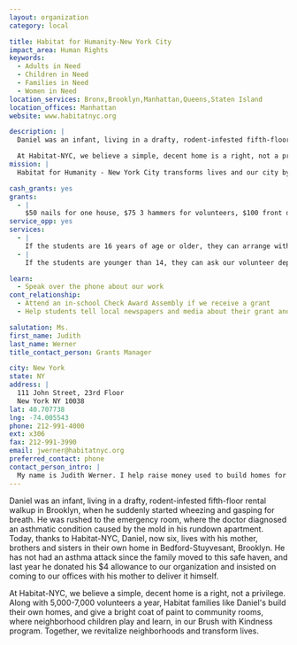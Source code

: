 ```yaml
---
layout: organization
category: local

title: Habitat for Humanity-New York City
impact_area: Human Rights
keywords: 
  - Adults in Need
  - Children in Need
  - Families in Need
  - Women in Need
location_services: Bronx,Brooklyn,Manhattan,Queens,Staten Island
location_offices: Manhattan
website: www.habitatnyc.org

description: |
  Daniel was an infant, living in a drafty, rodent-infested fifth-floor rental walkup in Brooklyn, when he suddenly started wheezing and gasping for breath. He was rushed to the emergency room, where the doctor diagnosed an asthmatic condition caused by the mold in his rundown apartment. Today, thanks to Habitat-NYC, Daniel, now six, lives with his mother, brothers and sisters in their own home in Bedford-Stuyvesant, Brooklyn. He has not had an asthma attack since the family moved to this safe haven, and last year he donated his $4 allowance to our organization and insisted on coming to our offices with his mother to deliver it himself.

  At Habitat-NYC, we believe a simple, decent home is a right, not a privilege. Along with 5,000-7,000 volunteers a year, Habitat families like Daniel's build their own homes, and give a bright coat of paint to community rooms, where neighborhood children play and learn, in our Brush with Kindness program.  Together, we revitalize neighborhoods and transform lives.
mission: |
  Habitat for Humanity - New York City transforms lives and our city by uniting all New Yorkers around the cause of decent, affordable housing for everyone. 

cash_grants: yes
grants: 
  - |
    $50 nails for one house, $75 3 hammers for volunteers, $100 front door, $250 bedroom windows, $500 paint for entire home, $750 flooring, $1,000 sheetrock for construction
service_opp: yes
services: 
  - |
    If the students are 16 years of age or older, they can arrange with the volunteer department come to the site as a group to help with construction or clean-up. If the student is 14 years of age or older they can help paint at a Brush with Kindness project.
  - |
    If the students are younger than 14, they can ask our volunteer department if there are ways they can help at events, such as serving lunches, or they can access many youth build activities through our website at www.habitatnyc.org/volunteer.html.

learn: 
  - Speak over the phone about our work
cont_relationship: 
  - Attend an in-school Check Award Assembly if we receive a grant
  - Help students tell local newspapers and media about their grant and/or project with us

salutation: Ms.
first_name: Judith
last_name: Werner
title_contact_person: Grants Manager

city: New York
state: NY
address: |
  111 John Street, 23rd Floor  
  New York NY 10038
lat: 40.707738
lng: -74.005543
phone: 212-991-4000
ext: x306
fax: 212-991-3990
email: jwerner@habitatnyc.org
preferred_contact: phone
contact_person_intro: |
  My name is Judith Werner. I help raise money used to build homes for ownership in the five boroughs of New York City. I'm so glad that Penny Harvest students are learning that even small donations can make big changes in people's lives. Our donors and volunteers feel the same way, as in this volunteer's story: "My name is Alex Liberatore and I am a Cornerstone Office Volunteer at Habitat for Humanity. I wanted to work in an office where I could help people help themselves and I don’t get paid for my work, but every day when I return to my home, I feel enriched due to the satisfaction of working towards the improvement in the quality of living for my fellow New Yorkers.  I had just started working at Habitat, after working on Wall Street for many years, when the Roundtable Group at the Herman Schreiber School invited Habitat for Humanity – New York City to their party to celebrate their $200.00 grant. We arrived at this Pre-Kindergarten to Fifth Grade school in the early afternoon and were treated to a ceremony including songs, poetry readings and a description of the fun they had raising and counting the money that was donated.  After meeting my new Penny Harvest friends, I had that same feeling of satisfaction, one that is often better than any that money can provide."
---
```

Daniel was an infant, living in a drafty, rodent-infested fifth-floor rental walkup in Brooklyn, when he suddenly started wheezing and gasping for breath. He was rushed to the emergency room, where the doctor diagnosed an asthmatic condition caused by the mold in his rundown apartment. Today, thanks to Habitat-NYC, Daniel, now six, lives with his mother, brothers and sisters in their own home in Bedford-Stuyvesant, Brooklyn. He has not had an asthma attack since the family moved to this safe haven, and last year he donated his $4 allowance to our organization and insisted on coming to our offices with his mother to deliver it himself.

At Habitat-NYC, we believe a simple, decent home is a right, not a privilege. Along with 5,000-7,000 volunteers a year, Habitat families like Daniel's build their own homes, and give a bright coat of paint to community rooms, where neighborhood children play and learn, in our Brush with Kindness program.  Together, we revitalize neighborhoods and transform lives.